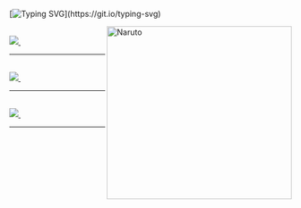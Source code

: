[![Typing SVG](https://readme-typing-svg.demolab.com?font=Fira+Code&weight=600&size=30&pause=1000&color=F79243&random=false&width=435&lines=Dattebayo!)](https://git.io/typing-svg)


<img align="right" alt="Naruto" width="330" height="310" src="https://i.giphy.com/media/nBvri64uO4sX6/giphy.webp"/>

  <br />
  <a target="_blank" href="https://t.me/b_ember">
    <img src="https://img.shields.io/badge/Telegram-20232A?style=for-the-badge&logo=telegram" />
  </a>&nbsp;&nbsp;&nbsp;
  
  <br />
  
---

  <br/>
    <a target="_blank" href="https://www.linkedin.com/in/dianalat">
       <img src="https://img.shields.io/badge/LinkedIn-20232A?style=for-the-badge&logo=linkedin" />
    </a>&nbsp;&nbsp;&nbsp;
  <br/>

---

<br/>
   <a target="_blank" href="mailto:diana.latyrova@gmail.com">
    <img src="https://img.shields.io/badge/Gmail-20232A?style=for-the-badge&logo=gmail" />
  </a>&nbsp;&nbsp;&nbsp;
<br/>
  
---

<br/>
<!-- <h3 align="left">👨🏻‍💻 My Tech Stack:</h3>

Techonologies | Description                 | Tools
--- |-----------------------------| ---
![JavaScript](https://img.shields.io/badge/JavaScript-20232A?style=for-the-badge&logo=javascript) ![C](https://img.shields.io/badge/C/C++-20232A?style=for-the-badge&logo=C) | methodology                |![MVC](https://img.shields.io/badge/mvc-20232A?style=for-the-badge) ![DOM](https://img.shields.io/badge/dom-20232A?style=for-the-badge) ![TDD](https://img.shields.io/badge/tdd-20232A?style=for-the-badge) ![AJAX](https://img.shields.io/badge/ajax-20232A?style=for-the-badge) ![SOLID](https://img.shields.io/badge/solid-20232A?style=for-the-badge) ![OOP](https://img.shields.io/badge/oop-20232A?style=for-the-badge)
![React](https://img.shields.io/badge/React-20232A?style=for-the-badge&logo=react) | services                    | ![react-router](https://img.shields.io/badge/React_Router-20232A?style=for-the-badge&logo=react-router) ![Redux](https://img.shields.io/badge/Redux-20232A?style=for-the-badge&logo=redux&logoColor=7749BD) ![Chart.js](https://img.shields.io/badge/Chart.js-20232A?style=for-the-badge&logo=chart.js) ![React-Pdf](https://img.shields.io/badge/React.Pdf-20232A?style=for-the-badge&logo=adobeacrobatreader)
![NodeJS](https://img.shields.io/badge/node.js-20232A?style=for-the-badge&logo=node.js) | stack                       | ![Express](https://img.shields.io/badge/express.js-20232A?style=for-the-badge&logo=express) ![Axios](https://img.shields.io/badge/Axios-20232A?style=for-the-badge&logo=axios) ![JWT](https://img.shields.io/badge/JWT-20232A?style=for-the-badge&logo=jsonwebtokens) ![npm](https://img.shields.io/badge/npm-20232A?style=for-the-badge&logo=npm)
![HTML](https://img.shields.io/badge/HTML5-20232A?style=for-the-badge&logo=html5) ![CSS](https://img.shields.io/badge/CSS3-20232A?style=for-the-badge&logo=css3&logoColor=369AD6) | preprocessors & principles  | ![SASS](https://img.shields.io/badge/Sass-20232A?style=for-the-badge&logo=sass) ![figma](https://img.shields.io/badge/figma-20232A?style=for-the-badge&logo=figma) ![BootsTrap](https://img.shields.io/badge/Bootstrap-20232A?style=for-the-badge&logo=bootstrap) ![MUI](https://img.shields.io/badge/Material--UI-20232A?style=for-the-badge&logo=MUI)
![DATA](https://img.shields.io/badge/DATA-20232A?style=for-the-badge) | ORM & DATABASE                  |![Redis](https://img.shields.io/badge/redis-20232A?style=for-the-badge&logo=redis&logoColor=red) ![postgresql](https://img.shields.io/badge/postgresql-20232A?style=for-the-badge&logo=postgresql) ![sequelize](https://img.shields.io/badge/Sequelize-20232A?style=for-the-badge&logo=Sequelize)
![Development & Deploy](https://img.shields.io/badge/Development&Deploy-20232A?style=for-the-badge)| services                    | ![Docker](https://img.shields.io/badge/docker-20232A?style=for-the-badge&logo=docker&logoColor=blue) ![github](https://img.shields.io/badge/github-20232A?style=for-the-badge&logo=github) ![git](https://img.shields.io/badge/git-20232A?style=for-the-badge&logo=git)
 ![Testing](https://img.shields.io/badge/Testing-20232A?style=for-the-badge) | test    | ![Jest](https://img.shields.io/badge/-jest-20232A?style=for-the-badge&logo=jest&logoColor=brown) ![postman](https://img.shields.io/badge/postman-20232A?style=for-the-badge&logo=postman) ![eslint](https://img.shields.io/badge/eslint-20232A?style=for-the-badge&logo=eslint&logoColor=7C7CEA)
![Currently learning](https://img.shields.io/badge/Currently--learning-20232A?style=for-the-badge)|  no pain no gain | ![TypeScript](https://img.shields.io/badge/TypeScript-20232A?style=for-the-badge&logo=typescript) ![React Native](https://img.shields.io/badge/Native-20232A?style=for-the-badge&logo=react) ![Solidity](https://img.shields.io/badge/Solidity-20232A?style=for-the-badge&logo=Solidity)
![Future learning](https://img.shields.io/badge/Future--learning-20232A?style=for-the-badge)| no pain no gain 2x | ![Go](https://img.shields.io/badge/Go-20232A?style=for-the-badge&logo=go) ![Rust](https://img.shields.io/badge/Rust-20232A?style=for-the-badge&logo=rust)

<br />
<br /> -->
